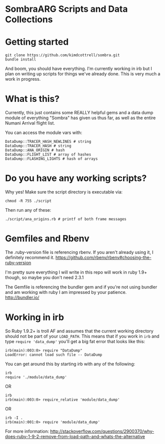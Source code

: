 # SombraARG Scripts and Data Collections

# Getting started
```
git clone https://github.com/kimdcottrell/sombra.git
bundle install
```

And boom, you should have everything. I'm currently working in irb but I plan on writing up scripts for things we've already done. This is very much a work in progress.

# What is this?

Currently, this just contains some REALLY helpful gems and a data dump module of everything "Sombra" has given us thus far, as well as the entire Numani Arrival flight list.

You can access the module vars with:

```
DataDump::TRACER_HASH_NEWLINES # string
DataDump::TRACER_HASH # string
DataDump::ANA_ORIGIN # hash
DataDump::FLIGHT_LIST # array of hashes
DataDump::FLASHING_LIGHTS # hash of arrays
```

# Do you have any working scripts?

Why yes! Make sure the script directory is executable via:

```
chmod -R 755 ./script
```

Then run any of these:

```
./script/ana_origins.rb # printf of both frame messages
```

# Gemfiles and Rbenv
The .ruby-version file is referencing rbenv. If you aren't already using it, I definitely recommend it.
https://github.com/rbenv/rbenv#choosing-the-ruby-version

I'm pretty sure everything I will write in this repo will work in ruby 1.9+ though, so maybe you don't need 2.3.1

The Gemfile is referencing the bundler gem and if you're not using bundler and am working with ruby I am impressed by your patience.
http://bundler.io/

# Working in irb
So Ruby 1.9.2+ is troll AF and assumes that the current working directory should not be part of your ``LOAD_PATH``. This means that if you work in ``irb`` and type ``require 'data_dump'`` you'll get a big fat error that looks like this:

```
irb(main):003:0> require "DataDump"
LoadError: cannot load such file -- DataDump
```

You can get around this by starting irb with any of the following:

```
irb
require './module/data_dump'
```

OR

```
irb
irb(main):003:0> require_relative 'module/data_dump'
```

OR

```
irb -I .
irb(main):001:0> require 'module/data_dump'
```

For more information: http://stackoverflow.com/questions/2900370/why-does-ruby-1-9-2-remove-from-load-path-and-whats-the-alternative
